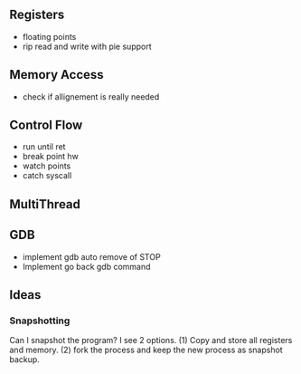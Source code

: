 ## Registers
- floating points
- rip read and write with pie support
## Memory Access
- check if allignement is really needed
## Control Flow
- run until ret
- break point hw
- watch points
- catch syscall
## MultiThread

## GDB
- implement gdb auto remove of STOP
- Implement go back gdb command
## Ideas
### Snapshotting
 Can I snapshot the program? 
 I see 2 options. (1) Copy and store all registers and memory. (2) fork the process and keep the new process as snapshot backup.
